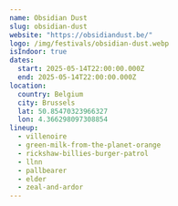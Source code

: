 ```yaml
---
name: Obsidian Dust
slug: obsidian-dust
website: "https://obsidiandust.be/"
logo: /img/festivals/obsidian-dust.webp
isIndoor: true
dates:
  start: 2025-05-14T22:00:00.000Z
  end: 2025-05-14T22:00:00.000Z
location:
  country: Belgium
  city: Brussels
  lat: 50.85470323966327
  lon: 4.366298097308854
lineup:
  - villenoire
  - green-milk-from-the-planet-orange
  - rickshaw-billies-burger-patrol
  - llnn
  - pallbearer
  - elder
  - zeal-and-ardor
---
```

